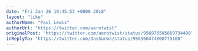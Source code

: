 ```yaml
---
date: "Fri Jan 26 19:45:53 +0000 2018"
layout: "like"
authorName: "Paul Lewis"
authorUrl: "https://twitter.com/aerotwist"
originalPost: "https://twitter.com/aerotwist/status/956976505669734400"
inReplyTo: "https://twitter.com/DasSurma/status/956960474800775168"
---
```

